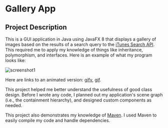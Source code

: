 # Gallery App

## Project Description

This is a GUI application in Java using JavaFX 8 that displays a 
gallery of images based on the results of a search query to the 
[iTunes Search API](https://affiliate.itunes.apple.com/resources/documentation/itunes-store-web-service-search-api/#searching).
This required me to apply my knowledge of things like inheritance, 
polymorphism, and interfaces. Here is an example of what my program looks like:

![screenshot1](https://i.imgur.com/eUh0NbF.png)

Here are links to an animated version: 
[gifv](https://i.imgur.com/tdRDXM1.gifv), 
[gif](https://i.imgur.com/tdRDXM1.gif).

This project helped me better understand the usefulness of good class design. 
Before I wrote any code, I planned out my application's scene graph (i.e., the containment hierarchy), 
and designed custom components as needed.

This project also demonstrates my knowledge of [Maven](https://maven.apache.org/what-is-maven.html).
I used Maven to easily compile my code and handle dependencies.
